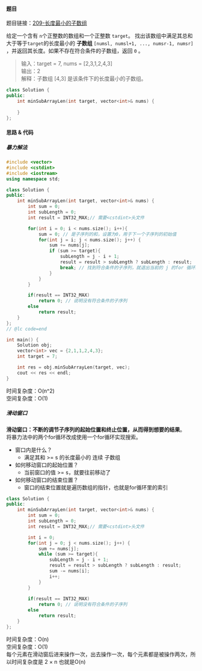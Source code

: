 <h4 id="A93EY">题目</h4>

题目链接：[209-长度最小的子数组](https://leetcode.cn/problems/minimum-size-subarray-sum/) 

给定一个含有 `n`个正整数的数组和一个正整数 `target`。
找出该数组中满足其总和大于等于`target`的长度最小的 **子数组** `[numsl, numsl+1, ..., numsr-1, numsr]` ，并返回其长度。如果不存在符合条件的子数组，返回 `0` 。

> 输入：target = 7, nums = [2,3,1,2,4,3]  
输出：2  
解释：子数组 [4,3] 是该条件下的长度最小的子数组。
>

```cpp
class Solution {
public:
    int minSubArrayLen(int target, vector<int>& nums) {
        
    }
};
```

<h4 id="Ae4uU">思路 & 代码</h4>
<h5 id="ITSrN">暴力解法</h5>

```cpp
#include <vector>
#include <cstdint>
#include <iostream>
using namespace std;

class Solution {
public:
    int minSubArrayLen(int target, vector<int>& nums) {
        int sum = 0;
        int subLength = 0;
        int result = INT32_MAX;// 需要<cstdint>头文件

        for(int i = 0; i < nums.size(); i++){
            sum = 0; // 是子序列的和，设置为0，用于下一个子序列的初始值
            for(int j = i; j < nums.size(); j++) {
                sum += nums[j];
                if (sum >= target){
                    subLength = j - i + 1;
                    result = result > subLength ? subLength : result;
                    break; // 找到符合条件的子序列，就退出当前的 j 的for 循环。
                }
            }
        }

        if(result == INT32_MAX)
            return 0; // 说明没有符合条件的子序列
        else 
            return result;
    }
};
// @lc code=end

int main() {
    Solution obj;
    vector<int> vec = {2,1,1,2,4,3};
    int target = 7;

    int res = obj.minSubArrayLen(target, vec);
    cout << res << endl;
}
```

时间复杂度：O(n^2)  
空间复杂度：O(1)

<h5 id="JCyzO">滑动窗口</h5>

**滑动窗口：不断的调节子序列的起始位置和终止位置，从而得到想要的结果**。  
将暴力法中的两个for循环改成使用一个for循环实现搜索。

+ 窗口内是什么？
    - 满足其和 >= s 的长度最小的 连续 子数组
+ 如何移动窗口的起始位置？
    - 当前窗口的值  >= s，就要往前移动了
+ 如何移动窗口的结束位置？
    - 窗口的结束位置就是遍历数组的指针，也就是for循环里的索引

```cpp
class Solution {
public:
    int minSubArrayLen(int target, vector<int>& nums) {
        int sum = 0;
        int subLength = 0;
        int result = INT32_MAX;// 需要<cstdint>头文件

        int i = 0;
        for(int j = 0; j < nums.size(); j++) {
            sum += nums[j];
            while (sum >= target){
                subLength = j - i + 1;
                result = result > subLength ? subLength : result;
                sum -= nums[i];
                i++;
            }
        }
        
        if(result == INT32_MAX)
            return 0; // 说明没有符合条件的子序列
        else 
            return result;
    }
};
```

时间复杂度：O(n)  
空间复杂度：O(1)  
每个元素在滑动窗后进来操作一次，出去操作一次，每个元素都是被操作两次，所以时间复杂度是 2 × n 也就是O(n)

